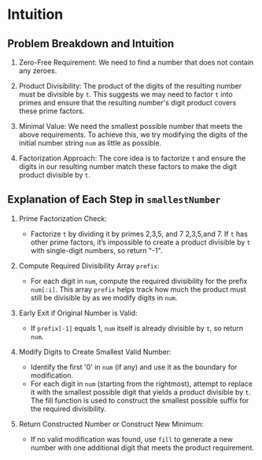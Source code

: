 # Intuition

## Problem Breakdown and Intuition

1. Zero-Free Requirement: We need to find a number that does not contain any zeroes.

2. Product Divisibility: The product of the digits of the resulting number must be divisible by `t`. This suggests we may need to factor `t` into primes and ensure that the resulting number's digit product covers these prime factors.

3. Minimal Value: We need the smallest possible number that meets the above requirements. To achieve this, we try modifying the digits of the initial number string `num` as little as possible.

4. Factorization Approach: The core idea is to factorize `t` and ensure the digits in our resulting number match these factors to make the digit product divisible by `t`.

## Explanation of Each Step in `smallestNumber`

1. Prime Factorization Check:
   - Factorize `t` by dividing it by primes 2,3,5, and 7
2,3,5,and 7. If `t` has other prime factors, it’s impossible to create a product divisible by `t` with single-digit numbers, so return "-1".

2. Compute Required Divisibility Array `prefix`:
   - For each digit in `num`, compute the required divisibility for the prefix `num[:i]`. This array `prefix` helps track how much the product must still be divisible by as we modify digits in `num`.

3. Early Exit if Original Number is Valid:
   - If `prefix[-1]` equals 1, `num` itself is already divisible by `t`, so return `num`.

4. Modify Digits to Create Smallest Valid Number:
   - Identify the first '0' in `num` (if any) and use it as the boundary for modification.
   - For each digit in `num` (starting from the rightmost), attempt to replace it with the smallest possible digit that yields a product divisible by `t`. The fill function is used to construct the smallest possible suffix for the required divisibility.

5. Return Constructed Number or Construct New Minimum:
   - If no valid modification was found, use `fill` to generate a new number with one additional digit that meets the product requirement.

